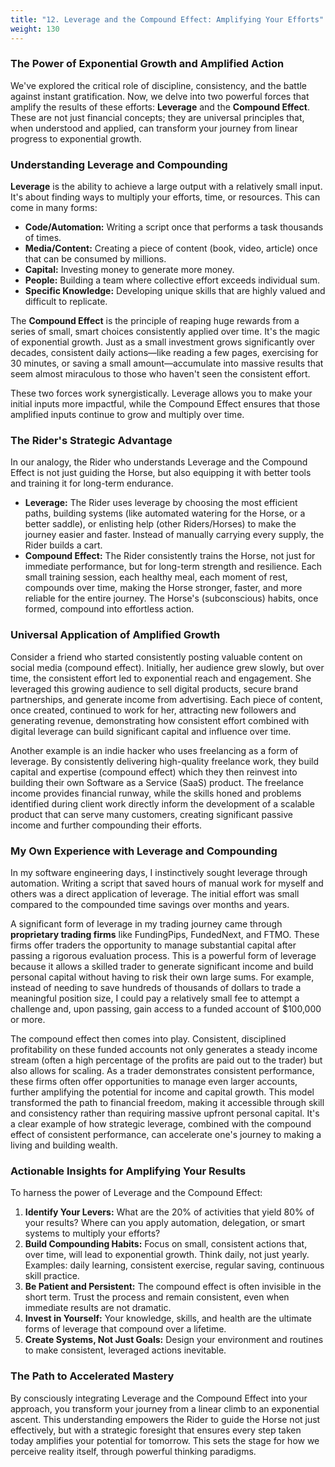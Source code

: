 ```yaml
---
title: "12. Leverage and the Compound Effect: Amplifying Your Efforts"
weight: 130
---
```


### The Power of Exponential Growth and Amplified Action

We've explored the critical role of discipline, consistency, and the battle against instant gratification. Now, we delve into two powerful forces that amplify the results of these efforts: **Leverage** and the **Compound Effect**. These are not just financial concepts; they are universal principles that, when understood and applied, can transform your journey from linear progress to exponential growth.

### Understanding Leverage and Compounding

**Leverage** is the ability to achieve a large output with a relatively small input. It's about finding ways to multiply your efforts, time, or resources. This can come in many forms:
*   **Code/Automation:** Writing a script once that performs a task thousands of times.
*   **Media/Content:** Creating a piece of content (book, video, article) once that can be consumed by millions.
*   **Capital:** Investing money to generate more money.
*   **People:** Building a team where collective effort exceeds individual sum.
*   **Specific Knowledge:** Developing unique skills that are highly valued and difficult to replicate.

The **Compound Effect** is the principle of reaping huge rewards from a series of small, smart choices consistently applied over time. It's the magic of exponential growth. Just as a small investment grows significantly over decades, consistent daily actions—like reading a few pages, exercising for 30 minutes, or saving a small amount—accumulate into massive results that seem almost miraculous to those who haven't seen the consistent effort.

These two forces work synergistically. Leverage allows you to make your initial inputs more impactful, while the Compound Effect ensures that those amplified inputs continue to grow and multiply over time.

### The Rider's Strategic Advantage

In our analogy, the Rider who understands Leverage and the Compound Effect is not just guiding the Horse, but also equipping it with better tools and training it for long-term endurance.
*   **Leverage:** The Rider uses leverage by choosing the most efficient paths, building systems (like automated watering for the Horse, or a better saddle), or enlisting help (other Riders/Horses) to make the journey easier and faster. Instead of manually carrying every supply, the Rider builds a cart.
*   **Compound Effect:** The Rider consistently trains the Horse, not just for immediate performance, but for long-term strength and resilience. Each small training session, each healthy meal, each moment of rest, compounds over time, making the Horse stronger, faster, and more reliable for the entire journey. The Horse's (subconscious) habits, once formed, compound into effortless action.

### Universal Application of Amplified Growth

Consider a friend who started consistently posting valuable content on social media (compound effect). Initially, her audience grew slowly, but over time, the consistent effort led to exponential reach and engagement. She leveraged this growing audience to sell digital products, secure brand partnerships, and generate income from advertising. Each piece of content, once created, continued to work for her, attracting new followers and generating revenue, demonstrating how consistent effort combined with digital leverage can build significant capital and influence over time.

Another example is an indie hacker who uses freelancing as a form of leverage. By consistently delivering high-quality freelance work, they build capital and expertise (compound effect) which they then reinvest into building their own Software as a Service (SaaS) product. The freelance income provides financial runway, while the skills honed and problems identified during client work directly inform the development of a scalable product that can serve many customers, creating significant passive income and further compounding their efforts.

### My Own Experience with Leverage and Compounding

In my software engineering days, I instinctively sought leverage through automation. Writing a script that saved hours of manual work for myself and others was a direct application of leverage. The initial effort was small compared to the compounded time savings over months and years.



A significant form of leverage in my trading journey came through **proprietary trading firms** like FundingPips, FundedNext, and FTMO. These firms offer traders the opportunity to manage substantial capital after passing a rigorous evaluation process. This is a powerful form of leverage because it allows a skilled trader to generate significant income and build personal capital without having to risk their own large sums. For example, instead of needing to save hundreds of thousands of dollars to trade a meaningful position size, I could pay a relatively small fee to attempt a challenge and, upon passing, gain access to a funded account of $100,000 or more.

The compound effect then comes into play. Consistent, disciplined profitability on these funded accounts not only generates a steady income stream (often a high percentage of the profits are paid out to the trader) but also allows for scaling. As a trader demonstrates consistent performance, these firms often offer opportunities to manage even larger accounts, further amplifying the potential for income and capital growth. This model transformed the path to financial freedom, making it accessible through skill and consistency rather than requiring massive upfront personal capital. It's a clear example of how strategic leverage, combined with the compound effect of consistent performance, can accelerate one's journey to making a living and building wealth.

### Actionable Insights for Amplifying Your Results

To harness the power of Leverage and the Compound Effect:

1.  **Identify Your Levers:** What are the 20% of activities that yield 80% of your results? Where can you apply automation, delegation, or smart systems to multiply your efforts?
2.  **Build Compounding Habits:** Focus on small, consistent actions that, over time, will lead to exponential growth. Think daily, not just yearly. Examples: daily learning, consistent exercise, regular saving, continuous skill practice.
3.  **Be Patient and Persistent:** The compound effect is often invisible in the short term. Trust the process and remain consistent, even when immediate results are not dramatic.
4.  **Invest in Yourself:** Your knowledge, skills, and health are the ultimate forms of leverage that compound over a lifetime.
5.  **Create Systems, Not Just Goals:** Design your environment and routines to make consistent, leveraged actions inevitable.

### The Path to Accelerated Mastery

By consciously integrating Leverage and the Compound Effect into your approach, you transform your journey from a linear climb to an exponential ascent. This understanding empowers the Rider to guide the Horse not just effectively, but with a strategic foresight that ensures every step taken today amplifies your potential for tomorrow. This sets the stage for how we perceive reality itself, through powerful thinking paradigms.


